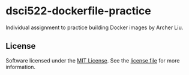 # dsci522-dockerfile-practice

Individual assignment to practice building Docker images by Archer Liu.

## License

Software licensed under the [MIT License](https://spdx.org/licenses/MIT.html). See the [license file](LICENSE.md) for more information.
